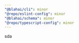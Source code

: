 ```yaml
---
"@blahai/cli": minor
"@repo/eslint-config": minor
"@blahai/schema": minor
"@repo/typescript-config": minor
---
```


sda

